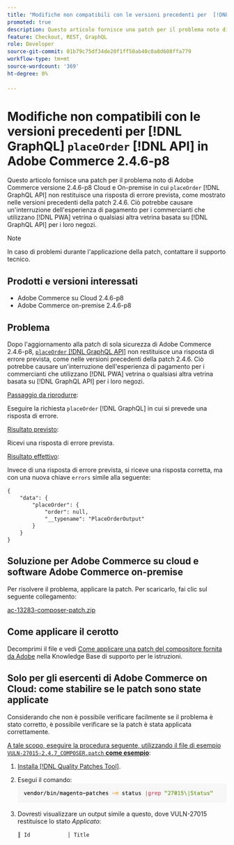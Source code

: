 ```yaml
---
title: "Modifiche non compatibili con le versioni precedenti per  [!DNL GraphQL] `placeOrder` [!DNL API] in Adobe Commerce 2.4.6-p8"
promoted: true
description: Questo articolo fornisce una patch per il problema noto di Adobe Commerce versione 2.4.6-p8 Cloud e On-premise in cui "placeOrder" [!DNL GraphQL API] non restituisce una risposta di errore prevista, come mostrato nelle precedenti versioni della patch 2.4.6. Ciò potrebbe causare un'interruzione dell'esperienza di pagamento per i commercianti che utilizzano PWA storefront o qualsiasi altra vetrina basata su [!DNL GraphQL API] per i loro negozi.
feature: Checkout, REST, GraphQL
role: Developer
source-git-commit: 01b79c75df34de20f1ff50ab40c0a8d608ffa779
workflow-type: tm+mt
source-wordcount: '369'
ht-degree: 0%

---
```


# Modifiche non compatibili con le versioni precedenti per [!DNL GraphQL] `placeOrder` [!DNL API] in Adobe Commerce 2.4.6-p8

Questo articolo fornisce una patch per il problema noto di Adobe Commerce versione 2.4.6-p8 Cloud e On-premise in cui `placeOrder` [!DNL GraphQL API] non restituisce una risposta di errore prevista, come mostrato nelle versioni precedenti della patch 2.4.6. Ciò potrebbe causare un&#39;interruzione dell&#39;esperienza di pagamento per i commercianti che utilizzano [!DNL PWA] vetrina o qualsiasi altra vetrina basata su [!DNL GraphQL API] per i loro negozi.

>[!NOTE]
>
>In caso di problemi durante l&#39;applicazione della patch, contattare il supporto tecnico.

## Prodotti e versioni interessati

* Adobe Commerce su Cloud 2.4.6-p8
* Adobe Commerce on-premise 2.4.6-p8

## Problema

Dopo l&#39;aggiornamento alla patch di sola sicurezza di Adobe Commerce 2.4.6-p8, [`placeOrder` [!DNL GraphQL API]](https://developer.adobe.com/commerce/webapi/graphql/schema/cart/mutations/place-order/) non restituisce una risposta di errore prevista, come nelle versioni precedenti della patch 2.4.6. Ciò potrebbe causare un&#39;interruzione dell&#39;esperienza di pagamento per i commercianti che utilizzano [!DNL PWA] vetrina o qualsiasi altra vetrina basata su [!DNL GraphQL API] per i loro negozi.

<u>Passaggio da riprodurre</u>:

Eseguire la richiesta `placeOrder` [!DNL GraphQL] in cui si prevede una risposta di errore.

<u>Risultato previsto</u>:

Ricevi una risposta di errore prevista.

<u>Risultato effettivo</u>:

Invece di una risposta di errore prevista, si riceve una risposta corretta, ma con una nuova chiave `errors` simile alla seguente:

```
{
    "data": {
        "placeOrder": {
            "order": null,
            "__typename": "PlaceOrderOutput"
        }
    }
}
```

## Soluzione per Adobe Commerce su cloud e software Adobe Commerce on-premise

Per risolvere il problema, applicare la patch.
Per scaricarlo, fai clic sul seguente collegamento:

[ac-13283-composer-patch.zip](assets/ac-13283-composer-patch.zip)

## Come applicare il cerotto

Decomprimi il file e vedi [Come applicare una patch del compositore fornita da Adobe](https://experienceleague.adobe.com/docs/commerce-knowledge-base/kb/how-to/how-to-apply-a-composer-patch-provided-by-magento.html) nella Knowledge Base di supporto per le istruzioni.

## Solo per gli esercenti di Adobe Commerce on Cloud: come stabilire se le patch sono state applicate

Considerando che non è possibile verificare facilmente se il problema è stato corretto, è possibile verificare se la patch è stata applicata correttamente.

<u>A tale scopo, eseguire la procedura seguente, utilizzando il file di esempio `VULN-27015-2.4.7_COMPOSER.patch` **come esempio</u>**:

1. [Installa  [!DNL Quality Patches Tool]](https://experienceleague.adobe.com/docs/commerce-operations/tools/quality-patches-tool/usage.html).
1. Esegui il comando:<br>
   ![ac-13283-tell-if-patch-apply-code](assets/cve-2024-34102-tell-if-patch-applied-code.png)
1. Dovresti visualizzare un output simile a questo, dove VULN-27015 restituisce lo stato *Applicato*:

   ```bash
   ║ Id            │ Title                                                        │ Category        │ Origin                 │ Status      │ Details                                          ║ ║ N/A           │ ../m2-hotfixes/VULN-27015-2.4.7_COMPOSER_patch.patch      │ Other           │ Local                  │ Applied     │ Patch type: Custom                                
   ```

<!-- For Step 2:
     ```bash
    vendor/bin/magento-patches -n status |grep "27015\|Status"
     ```
-->

